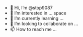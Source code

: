 - 👋 Hi, I’m @stop9087
- 👀 I’m interested in ... space
- 🌱 I’m currently learning ...
- 💞️ I’m looking to collaborate on ...
- 📫 How to reach me ...

<!---
stop9087/stop9087 is a ✨ special ✨ repository because its `README.md` (this file) appears on your GitHub profile.
You can click the Preview link to take a look at your changes.
--->
